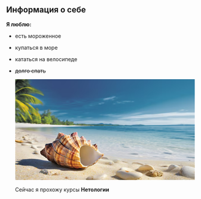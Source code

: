 ## Информация о себе

**Я люблю:**  
- есть мороженное  
- купаться в море  
- кататься на велосипеде
- ~~долго спать~~  
  
  ![alt text](image.png)

  Сейчас я прохожу курсы **Нетологии**